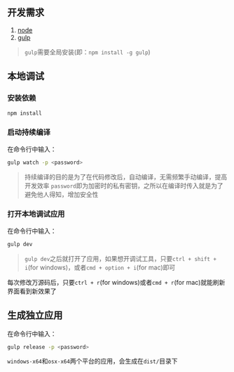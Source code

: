 ## 开发需求 ##

1. [node](https://nodejs.org/en/)
2. [gulp](https://github.com/gulpjs/gulp)

> `gulp`需要全局安装(即：`npm install -g gulp`)

## 本地调试 ##

### 安装依赖 ###

```bash
npm install
```

### 启动持续编译 ###

在命令行中输入：

```bash
gulp watch -p <password>
```

> 持续编译的目的是为了在代码修改后，自动编译，无需频繁手动编译，提高开发效率
> `password`即为加密时的私有密钥，之所以在编译时传入就是为了避免他人得知，增加安全性

### 打开本地调试应用 ###

在命令行中输入：

```bash
gulp dev
```

> `gulp dev`之后就打开了应用，如果想开调试工具，只要`ctrl + shift + i`(for windows)，或者`cmd + option + i`(for mac)即可

每次修改万源码后，只要`ctrl + r`(for windows)或者`cmd + r`(for mac)就能刷新界面看到新效果了

## 生成独立应用 ##

在命令行中输入：

```bash
gulp release -p <password>
```

`windows-x64`和`osx-x64`两个平台的应用，会生成在`dist/`目录下

